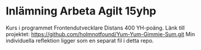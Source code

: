 # Inlämning Arbeta Agilt 15yhp
Kurs i programmet Frontendutvecklare Distans 400 YH-poäng.
Länk till projektet: https://github.com/holmnotfound/Yum-Yum-Gimmie-Sum.git
Min individuella reflektion ligger som en separat fil i detta repo.
